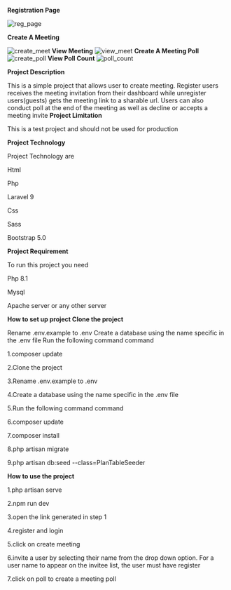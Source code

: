 
 **Registration Page**
 
 
![reg_page](https://user-images.githubusercontent.com/50324524/217557943-0b1744b3-f114-49a9-bd56-845cff18c574.PNG)


**Create A Meeting**


![create_meet](https://user-images.githubusercontent.com/50324524/217558417-4887cc38-ec4e-4b19-8de2-6daf8b94dc52.PNG)
**View Meeting**
![view_meet](https://user-images.githubusercontent.com/50324524/217558676-c160a67a-3842-4e73-9a7a-1debc0c2b9b7.PNG)
**Create A Meeting Poll**
![create_poll](https://user-images.githubusercontent.com/50324524/217559049-c36cdbb7-0314-49ed-beef-afb856c84eeb.PNG)
**View Poll Count**
![poll_count](https://user-images.githubusercontent.com/50324524/217559149-b6e0a113-e23d-46cc-8381-f20b08d4a364.PNG)



**Project Description**

This is a simple project that allows user to create meeting. Register users receives the meeting invitation from their dashboard while unregister users(guests) gets the meeting link to a sharable url. Users can also conduct poll at the end of the meeting as well as decline or accepts a meeting invite
**Project Limitation**

This is a test project and should not be used for production

**Project Technology**

Project Technology are

Html

Php

Laravel 9

Css

Sass

Bootstrap 5.0

**Project Requirement**

To run this project you need

Php 8.1

Mysql

Apache server or any other server

**How to set up project Clone the project**

Rename .env.example to .env Create a database using the name specific in the .env file Run the following command command

1.composer update

2.Clone the project

3.Rename .env.example to .env

4.Create a database using the name specific in the .env file

5.Run the following command command

6.composer update

7.composer install

8.php artisan migrate

9.php artisan db:seed --class=PlanTableSeeder

**How to use the project**

1.php artisan serve

2.npm run dev

3.open the link generated in step 1

4.register and login

5.click on create meeting

6.invite a user by selecting their name from the drop down option. For a user name to appear on the invitee list, the user must have register

7.click on poll to create a meeting poll
